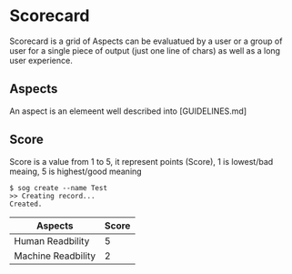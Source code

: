 # Scorecard

Scorecard is a grid of Aspects can be evaluatued by a user or a group of user for a single piece of output (just one line of chars) as well as a long user experience.

## Aspects

An aspect is an elemeent well described into [GUIDELINES.md]

## Score 

Score is a value from 1 to 5, it represent points (Score), 1 is lowest/bad meaing, 5 is highest/good meaning

```shell
$ sog create --name Test
>> Creating record...
Created.
```

| Aspects | Score |
| --- | --- |
| Human Readbility | 5 |
| Machine Readbility | 2 |

